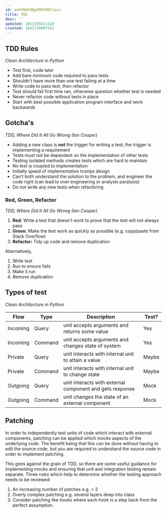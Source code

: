 ```yaml
---
id: od4fW4S9BpXMXF89fiaco
title: TDD
desc: ''
updated: 1651335811520
created: 1641720907552
---
```


## TDD Rules
_Clean Architecture in Python_

- Test first, code later
- Add bare minimum code required to pass tests
- Shouldn't have more than one test failing at a time
- Write code to pass test, then refactor
- Test should fail first time ran, otherwise question whether test is needed
- Never refactor code without tests in place
- Start with best possible application program interface and work backwards

## Gotcha's
_TDD, Where Did It All Go Wrong (Ian Cooper)_

- Adding a new class is **not** the trigger for writing a test; the trigger is implementing a requirement
- Tests must not be dependent on the implementation of other tests
- Testing isolated methods creates tests which are hard to maintain
- No test is coupled to implementation
- Initially speed of implementation trumps design
- Can't both understand the solution to the problem, and engineer the code right (can lead to over engineering or analysis paralysis)
- Do not write any new tests when refactoring


### Red, Green, Refactor
_TDD, Where Did It All Go Wrong (Ian Cooper)_

1. **Red:** Write a test that doesn't work to prove that the test will not always pass
2. **Green:** Make the test work as quickly as possible (e.g. copy/paste from Stack Overflow)
3. **Refactor:** Tidy up code and remove duplication

Alternatively,
1. Write test
2. Run to ensure fails
3. Make it run
4. Remove duplication



## Types of test
_Clean Architecture in Python_

Flow | Type | Description |Test?
-----|------|------|------
Incoming | Query | unit accepts arguments and returns some value | Yes
Incoming | Command | unit accepts arguments and changes state of system | Yes
Private | Query | unit interacts with internal unit to attain a value | Maybe
Private | Command | unit interacts with internal unit to change state | Maybe
Outgoing | Query | unit interacts with external component and gets response | Mock
Outgoing | Command | unit changes the state of an external component | Mock

## Patching
In order to independently test units of code which interact with external components, patching can be applied which _mocks_ aspects of the underlying code. The benefit being that this can be done without having to edit the source code, but you are required to understand the source code in order to implement patching. 

This goes against the grain of TDD, so there are some useful guidance for implementing mocks and ensuring that unit and integration testing remain separate. Three _rules_ which help to determine whether the testing approach needs to be reviewed:

1. An increasing number of patches e.g. > 3
2. Overly complex patching e.g. several layers deep into class
3. Consider patching like _hooks_ where each _hook_ is a step back from the perfect assumption.


